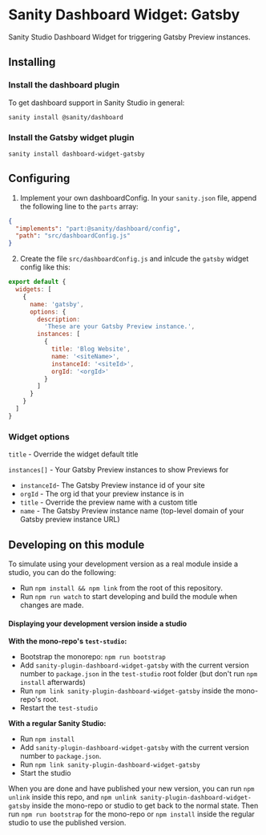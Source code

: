 # Sanity Dashboard Widget: Gatsby

Sanity Studio Dashboard Widget for triggering Gatsby Preview instances.

## Installing

### Install the dashboard plugin

To get dashboard support in Sanity Studio in general:

`sanity install @sanity/dashboard`

### Install the Gatsby widget plugin

`sanity install dashboard-widget-gatsby`

## Configuring

1. Implement your own dashboardConfig. In your `sanity.json` file, append the following line to the `parts` array:

```json
{
  "implements": "part:@sanity/dashboard/config",
  "path": "src/dashboardConfig.js"
}
```

2. Create the file `src/dashboardConfig.js` and inlcude the `gatsby` widget config like this:

```js
export default {
  widgets: [
    {
      name: 'gatsby',
      options: {
        description:
          'These are your Gatsby Preview instance.',
        instances: [
          {
            title: 'Blog Website',
            name: '<siteName>',
            instanceId: '<siteId>',
            orgId: '<orgId>'
          }
        ]
      }
    }
  ]
}
```

### Widget options

`title` - Override the widget default title

`instances[]` - Your Gatsby Preview instances to show Previews for 

- `instanceId`- The Gatsby Preview instance id of your site
- `orgId` - The org id that your preview instance is in
- `title` - Override the preview name with a custom title
- `name` - The Gatsby Preview instance name (top-level domain of your Gatsby preview instance URL)

## Developing on this module

To simulate using your development version as a real module inside a studio, you can do the following:

- Run `npm install && npm link` from the root of this repository.
- Run `npm run watch` to start developing and build the module when changes are made.

#### Displaying your development version inside a studio

**With the mono-repo's `test-studio`:**

- Bootstrap the monorepo: `npm run bootstrap`
- Add `sanity-plugin-dashboard-widget-gatsby` with the current version number to `package.json` in the `test-studio` root folder (but don't run `npm install` afterwards)
- Run `npm link sanity-plugin-dashboard-widget-gatsby` inside the mono-repo's root.
- Restart the `test-studio`

**With a regular Sanity Studio:**

- Run `npm install`
- Add `sanity-plugin-dashboard-widget-gatsby` with the current version number to `package.json`.
- Run `npm link sanity-plugin-dashboard-widget-gatsby`
- Start the studio

When you are done and have published your new version, you can run `npm unlink` inside this repo, and `npm unlink sanity-plugin-dashboard-widget-gatsby` inside the mono-repo or studio to get back to the normal state. Then run `npm run bootstrap` for the mono-repo or `npm install` inside the regular studio to use the published version.
